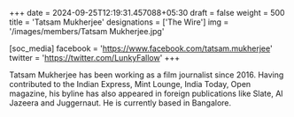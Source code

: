 +++
date = 2024-09-25T12:19:31.457088+05:30
draft = false
weight = 500
title = 'Tatsam Mukherjee'
designations = ['The Wire']
img = '/images/members/Tatsam Mukherjee.jpg'

[soc_media]
facebook = 'https://www.facebook.com/tatsam.mukherjee'
twitter = 'https://twitter.com/LunkyFallow'
+++

Tatsam Mukherjee has been working as a film journalist since 2016. Having contributed to the Indian Express, Mint Lounge, India Today, Open magazine, his byline has also appeared in foreign publications like Slate, Al Jazeera and Juggernaut. He is currently based in Bangalore.
